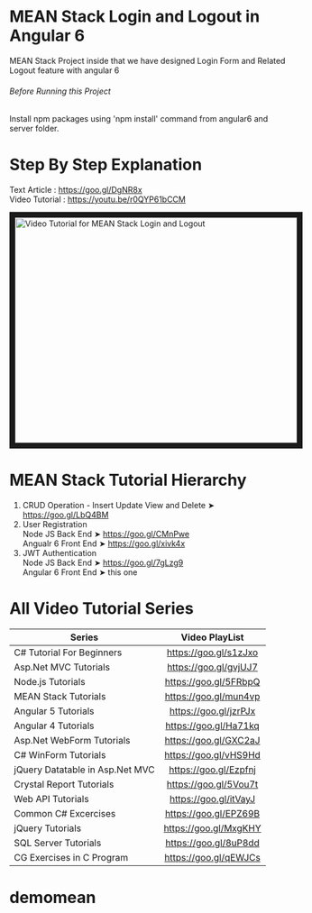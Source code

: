 # MEAN Stack Login and Logout in Angular 6
MEAN Stack Project inside that we have designed Login Form and Related Logout feature with angular 6

###### Before Running this Project
Install npm packages using 'npm install' command from angular6 and server folder. 
 
 # Step By Step Explanation
 
 Text Article : https://goo.gl/DgNR8x <br/>
 Video Tutorial : https://youtu.be/r0QYP61bCCM
 
 <a href="http://www.youtube.com/watch?feature=player_embedded&v=r0QYP61bCCM
" target="_blank"><img src="http://img.youtube.com/vi/r0QYP61bCCM/0.jpg" 
alt="Video Tutorial for MEAN Stack Login and Logout" width="500" height="400" border="10" /></a>

# MEAN Stack Tutorial Hierarchy
1. CRUD Operation - Insert Update View and Delete ➤ https://goo.gl/LbQ4BM
2. User Registration <br/>
    Node JS Back End ➤ https://goo.gl/CMnPwe  <br/>
    Angualr 6 Front End ➤ https://goo.gl/xivk4x <br/>
3. JWT Authentication <br/>
    Node JS Back End  ➤ https://goo.gl/7gLzg9<br/>
    Angular 6 Front End ➤ this one

# All Video Tutorial Series
| Series        | Video PlayList          |
| ------------- |:-------------:|
| C# Tutorial For Beginners      | https://goo.gl/s1zJxo |
| Asp.Net MVC Tutorials      | https://goo.gl/gvjUJ7      |
| Node.js Tutorials | https://goo.gl/5FRbpQ      |
| MEAN Stack Tutorials | https://goo.gl/mun4vp      |
| Angular 5 Tutorials | https://goo.gl/jzrPJx      |
| Angular 4 Tutorials | https://goo.gl/Ha71kq      |
| Asp.Net WebForm Tutorials | https://goo.gl/GXC2aJ      |
| C# WinForm Tutorials | https://goo.gl/vHS9Hd      |
| jQuery Datatable in Asp.Net MVC | https://goo.gl/Ezpfnj      |
| Crystal Report Tutorials | https://goo.gl/5Vou7t      |
| Web API Tutorials | https://goo.gl/itVayJ     |
| Common C# Excercises | https://goo.gl/EPZ69B     |
| jQuery Tutorials | https://goo.gl/MxgKHY     |
| SQL Server Tutorials | https://goo.gl/8uP8dd      |
| CG Exercises in C Program | https://goo.gl/qEWJCs      |
# demomean
